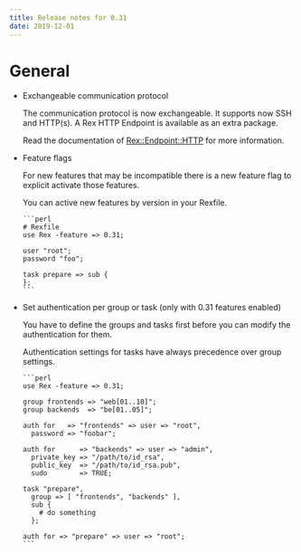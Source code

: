 ```yaml
---
title: Release notes for 0.31
date: 2019-12-01
---
```


# General

-   Exchangeable communication protocol

    The communication protocol is now exchangeable. It supports now SSH and HTTP(s). A Rex HTTP Endpoint is available as an extra package.

    Read the documentation of [Rex::Endpoint::HTTP](https://metacpan.org/pod/Rex::Endpoint::HTTP) for more information.

-   Feature flags

    For new features that may be incompatible there is a new feature flag to explicit activate those features.

    You can active new features by version in your Rexfile.

        ```perl
        # Rexfile
        use Rex -feature => 0.31;
        
        user "root";
        password "foo";
        
        task prepare => sub {
        };
        ```

-   Set authentication per group or task (only with 0.31 features enabled)

    You have to define the groups and tasks first before you can modify the authentication for them.

    Authentication settings for tasks have always precedence over group settings.

        ```perl
        use Rex -feature => 0.31;
        
        group frontends => "web[01..10]";
        group backends  => "be[01..05]";
        
        auth for   => "frontends" => user => "root",
          password => "foobar";
        
        auth for      => "backends" => user => "admin",
          private_key => "/path/to/id_rsa",
          public_key  => "/path/to/id_rsa.pub",
          sudo        => TRUE;
        
        task "prepare",
          group => [ "frontends", "backends" ],
          sub {
            # do something
          };
        
        auth for => "prepare" => user => "root";
        ```


